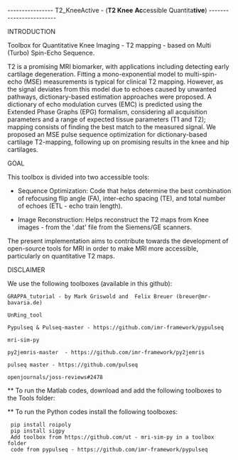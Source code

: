 ----------------  T2_KneeActive - (**T2 Knee** **Ac**cessible Quantita**tive**)  ------------------------



INTRODUCTION

Toolbox for Quantitative Knee Imaging - T2 mapping - based on Multi (Turbo) Spin-Echo Sequence.


T2 is a promising MRI biomarker, with applications including detecting early cartilage degeneration. Fitting a mono-exponential model to multi-spin-echo (MSE) measurements is typical for clinical T2 mapping. However, as the signal deviates from this model due to echoes caused by unwanted pathways, dictionary-based estimation approaches were proposed. A dictionary of echo modulation curves (EMC) is predicted using the Extended Phase Graphs (EPG) formalism, considering all acquisition parameters and a range of expected tissue parameters (T1 and T2); mapping consists of finding the best match to the measured signal. We proposed an MSE pulse sequence optimization for dictionary-based cartilage T2-mapping, following up on promising results in the knee and hip cartilages. 



GOAL

This toolbox is divided into two accessible tools: 

 - Sequence Optimization:
Code that helps determine the best combination of refocusing flip angle (FA), inter-echo spacing (TE), and total number of echoes (ETL - echo train length).

 - Image Reconstruction:
Helps reconstruct the T2 maps from Knee images - from the '.dat' file from the Siemens/GE scanners.


The present implementation aims to contribute towards the development of open-source tools for MRI in order to make MRI more accessible, particularly on quantitative T2 maps.



DISCLAIMER 

We use the following toolboxes (available in this github):

    GRAPPA_tutorial - by Mark Griswold and  Felix Breuer (breuer@mr-bavaria.de)

    UnRing_tool

    Pypulseq & Pulseq-master - https://github.com/imr-framework/pypulseq
   
    mri-sim-py
    
    py2jemris-master  - https://github.com/imr-framework/py2jemris

    pulseq master - https://github.com/pulseq
    
    openjournals/joss-reviews#2478


** To run the Matlab codes, download and add the following toolboxes to the Tools folder:



** To run the Python codes install the following toolboxes:

     pip install roipoly
     pip install sigpy
     Add toolbox from https://github.com/ut - mri-sim-py in a toolbox folder
     code from pypulseq - https://github.com/imr-framework/pypulseq

